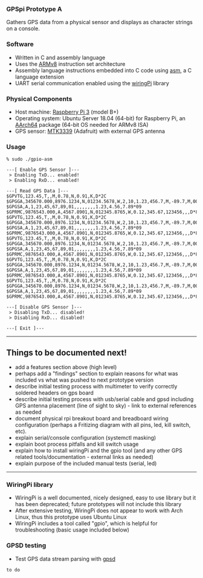 ### GPSpi Prototype A
Gathers GPS data from a physical sensor and displays as character strings on a console.

### Software
* Written in C and assembly language
* Uses the [ARMv8](https://developer.arm.com/documentation/den0024/a/an-introduction-to-the-armv8-instruction-sets) instruction set architecture
* Assembly language instructions embedded into C code using [asm](https://gcc.gnu.org/onlinedocs/gcc/Using-Assembly-Language-with-C.html), a C language extension
* UART serial communication enabled using the [wiringPi](http://wiringpi.com/) library

### Physical Components
* Host machine: [Raspberry Pi 3](https://www.raspberrypi.org/documentation/hardware/raspberrypi/README.md) (model B+)
* Operating system: Ubuntu Server 18.04 (64-bit) for Raspberry Pi, an [AArch64](https://archlinuxarm.org/packages/aarch64/linux-aarch64) package (64-bit OS needed for ARMv8 ISA)
* GPS sensor: [MTK3339](https://learn.adafruit.com/adafruit-ultimate-gps/overview) (Adafruit) with external GPS antenna

### Usage
~~~
% sudo ./gpio-asm

---[ Enable GPS Sensor ]---
 > Enabling TxD... enabled!
 > Enabling RxD... enabled!

---[ Read GPS Data ]---
$GPVTG,123.45,T,,M,0.78,N,0.91,K,D*2C
$GPGGA,345670.000,8976.1234,N,01234.5678,W,2,10,1.23,456.7,M,-89.7,M,0000,0000*89
$GPGSA,A,1,23,45,67,89,01,,,,,,,,1.23,4.56,7.89*09
$GPRMC,9876543.000,A,4567.8901,N,012345.8765,W,0.12,345.67,123456,,,D*88
$GPVTG,123.45,T,,M,0.78,N,0.91,K,D*2C
$GPGGA,345670.000,8976.1234,N,01234.5678,W,2,10,1.23,456.7,M,-89.7,M,0000,0000*89
$GPGSA,A,1,23,45,67,89,01,,,,,,,,1.23,4.56,7.89*09
$GPRMC,9876543.000,A,4567.8901,N,012345.8765,W,0.12,345.67,123456,,,D*88
$GPVTG,123.45,T,,M,0.78,N,0.91,K,D*2C
$GPGGA,345670.000,8976.1234,N,01234.5678,W,2,10,1.23,456.7,M,-89.7,M,0000,0000*89
$GPGSA,A,1,23,45,67,89,01,,,,,,,,1.23,4.56,7.89*09
$GPRMC,9876543.000,A,4567.8901,N,012345.8765,W,0.12,345.67,123456,,,D*88
$GPVTG,123.45,T,,M,0.78,N,0.91,K,D*2C
$GPGGA,345670.000,8976.1234,N,01234.5678,W,2,10,1.23,456.7,M,-89.7,M,0000,0000*89
$GPGSA,A,1,23,45,67,89,01,,,,,,,,1.23,4.56,7.89*09
$GPRMC,9876543.000,A,4567.8901,N,012345.8765,W,0.12,345.67,123456,,,D*88
$GPVTG,123.45,T,,M,0.78,N,0.91,K,D*2C
$GPGGA,345670.000,8976.1234,N,01234.5678,W,2,10,1.23,456.7,M,-89.7,M,0000,0000*89
$GPGSA,A,1,23,45,67,89,01,,,,,,,,1.23,4.56,7.89*09
$GPRMC,9876543.000,A,4567.8901,N,012345.8765,W,0.12,345.67,123456,,,D*88

---[ Disable GPS Sensor ]---
 > Disabling TxD... disabled!
 > Disabling RxD... disabled!

---[ Exit ]---
~~~

--- 

## Things to be documented next!
- add a features section above (high level)
- perhaps add a "findings" section to explain reasons for what was included vs what was pushed to next prototype version
- describe initial testing process with multimeter to verify correctly soldered headers on gps board
- describe initial testing process with usb/serial cable and gpsd including GPS antenna placement (line of sight to sky) - link to external references as needed
- document physical rpi breakout board and breadboard wiring configuration (perhaps a Fritizing diagram with all pins, led, kill switch, etc).
- explain serial/console configuration (systemctl masking)
- explain boot process pitfalls and kill switch usage
- explain how to install wiringPi and the gpio tool (and any other GPS related tools/documentation - external links as needed)
- explain purpose of the included manual tests (serial, led)

---

### WiringPi library
* WiringPi is a well documented, nicely designed, easy to use library but it has been deprecated; future prototypes will not include this library
* After extensive testing, WiringPi does not appear to work with Arch Linux, thus this prototype uses Ubuntu Linux
* WiringPi includes a tool called "gpio", which is helpful for troubleshooting (basic usage included below)

### GPSD testing
* Test GPS data stream parsing with [gpsd](https://gpsd.gitlab.io/gpsd/index.html)
~~~
to do
~~~



